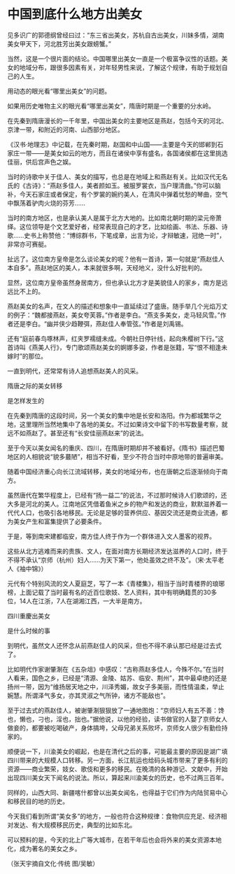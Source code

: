 # 中国到底什么地方出美女

见多识广的郭德纲曾经曰过：“东三省出美女，苏杭自古出美女，川妹多情，湖南美女甲天下，河北胜芳出美女跟螃蟹。” 

当然，这是一个很片面的结论。中国哪里出美女一直是一个极富争议性的话题。美女的地域分布，跟很多因素有关，对年轻男性来说，了解这个规律，有助于规划自己的人生。 

用动态的眼光看“哪里出美女”的问题。 

如果用历史唯物主义的眼光看“哪里出美女”，隋唐时期是一个重要的分水岭。 

在先秦到隋唐漫长的一千年里，中国出美女的主要地区是燕赵，包括今天的河北、京津一带，和附近的河南、山西部分地区。 

《汉书·地理志》中记载，在先秦时期，赵国和中山国——主要是今天的邯郸到石家庄一带——是美女如云的地方，而且在诸侯中享有盛名，各国诸侯都在这里挑选佳丽，供后宫声色之娱。 

当时的诗歌中关于佳人、美女的描写，也总是在地域上和燕赵有关。比如汉代无名氏的《古诗》：“燕赵多佳人，美者颜如玉。被服罗裳衣，当户理清曲。”你可以脑补，今天石家庄或者保定，有个罗裳的婉约美人，在清风中弹着忧愁的琴曲，空气中飘荡着驴肉火烧的芬芳…… 

当时的南方地区，也是承认美人是属于北方大地的。比如南北朝时期的梁元帝萧绎。这位领导是个文艺爱好者，经常表现自己的才艺，比如绘画、书法、乐器、诗歌……史书上称赞他：“博综群书，下笔成章，出言为论，才辩敏速，冠绝一时”，非常亦可赛艇。 

扯远了。这位南方皇帝是怎么谈论美女的呢？他有一首诗，第一句就是“燕赵佳人本自多”。燕赵地区的美人，本来就很多啊，天经地义，没什么好批判的。 

显然，这位南方皇帝虽然身居南方，但也承认北方才是美貌佳人的家乡，南方是远远比不上的。 

燕赵美女的名声，在文人的描述和想象中一直延续过了盛唐。随手举几个光焰万丈的例子：“魏都接燕赵，美女夸芙蓉。”作者是李白。“燕支多美女，走马轻风雪。”作者还是李白。“幽并侠少趋鞭弭，燕赵佳人奉管弦。”作者是刘禹锡。 

还有“庭前春鸟啄林声，红夹罗襦缝未成。今朝社日停针线，起向朱樱树下行。”这首诗叫《燕美人行》，专门歌颂燕赵美女的婀娜多姿，作者是张籍，写“恨不相逢未嫁时”的那位。 

一直到明代，还常常有诗人追想燕赵美人的风采。 

隋唐之际的美女转移 

是怎样发生的 

在先秦到隋唐的这段时间，另一个美女的集中地是长安和洛阳。作为都城繁华之地，这里理所当然地集中了各地的美女。不过如果诗文中留下的书写数量考察，就远不如燕赵了。甚至还有“长安佳丽燕赵来”的说法。 

至于今天以美女闻名的重庆、四川，在隋唐时期却并不被看好。《隋书》描述巴蜀地区的人相貌说“貌多蕞陋”，相当不好看，至少不符合当时中原地带的普遍审美。 

随着中国经济重心向长江流域转移，美女的地域分布，也在唐朝之后逐渐倾向于南方。 

虽然唐代在繁华程度上，已经有“扬一益二”的说法，不过那时候诗人们歌颂的，还大多是河北的美人。江南地区凭借着鱼米之乡的物产和发达的商业，默默滋养着一代代人口，也吸引各地移民。无论是足够的营养供应、基因交流还是商业流通，都为美女产生和富集提供了必要条件。 

于是，等到南宋建都临安，南方佳人终于作为一个群体进入文人墨客的视界。 

这些从北方逃难而来的贵族、文人，在面对南方长期经济发达滋养的人口时，终于不得不承认“京师（杭州）妇人……为天下第一，他处虽效之终不及”。（宋·太平老人《袖中锦》） 

元代有个特别风流的文人夏庭芝，写了一本《青楼集》，相当于当时青楼界的琅琊榜，上面记载了当时最有名的近百位歌妓、艺人资料，其中有明确籍贯的30多位，14人在江浙，7人在湖湘江西，一大半是南方。 

四川重慶出美女 

是什么时候的事 

到明代，虽然文人还怀念从前燕赵佳人的风采，但也不得不承认那已经是过去式了。 

比如明代作家谢肇淛在《五杂俎》中感叹：“古称燕赵多佳人，今殊不尔。”在当时人看来，国色之乡，已经是“清源、金陵、姑苏、临安、荆州”，其中最卓绝的还是扬州一带，因为“维扬居天地之中，川泽秀媚，故女子多美丽，而性情温柔，举止婉慧。所谓泽气多女，亦其灵淑之气所钟，诸方不能敌也”。 

至于过去式的燕赵佳人，被谢肇淛狠狠放了一通地图炮：“京师妇人有五不善：馋也，懒也，刁也，淫也，拙也。”据他说，以他的经验，读书做官的人娶了京师女人做妾的，都要被吃喝破产，身体搞垮，父母兄弟关系败坏，京师女人很少有勤俭持家的。 

顺便说一下，川渝美女的崛起，也是在清代之后的事，可能最主要的原因是湖广填四川带来的大规模人口转移。另一方面，长江航运也给码头城市带来了更多有利的资源——商业繁荣，妓女、歌伎和更多的移民。在晚清的各种游记、文献中，开始出现四川美女天下闻名的说法。所以，算起来川渝美女的历史，也不过两三百年。 

同样的，山西大同、新疆喀什都曾以出美女闻名，也得益于它们作为内陆贸易中心和移民目的地的历史。 

今天我们看到所谓“美女多”的地方，一般也符合这种规律：食物供应充足、经济相对发达、有大规模移民历史，典型的比如东北。 

可以预料的是，今天的北上广等大城市，在若干年后也会将外来的美女资源本地化，成为著名的美女之乡。 

（张天宇摘自文化·传统 图/吴敏）